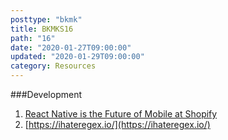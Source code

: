 ```yaml
---
posttype: "bkmk"
title: BKMKS16
path: "16"
date: "2020-01-27T09:00:00"
updated: "2020-01-29T09:00:00"
category: Resources
---
```


###Development

1. [React Native is the Future of Mobile at Shopify](https://engineering.shopify.com/blogs/engineering/react-native-future-mobile-shopify)
1. [https://ihateregex.io/](https://ihateregex.io/)
